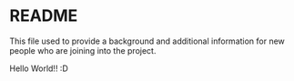 # README

This file used to provide a background and additional information for new people who are joining into the project.

Hello World!! :D

